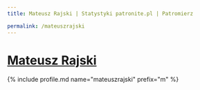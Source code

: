 ```yaml
---
title: Mateusz Rajski | Statystyki patronite.pl | Patromierz

permalink: /mateuszrajski
---
```


# [Mateusz Rajski](https://patronite.pl/mateuszrajski)

{% include profile.md name="mateuszrajski" prefix="m" %}
